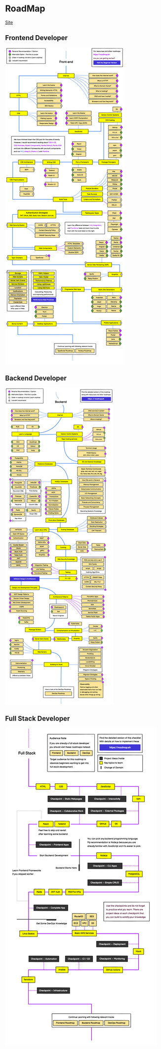 # RoadMap
[Site](https://roadmap.sh/)

## Frontend Developer
![An image](./assets//img//frontend.png)

## Backend Developer
![An image](./assets//img//backend.png)

## Full Stack Developer
![An image](./assets//img//fullstack.png)
